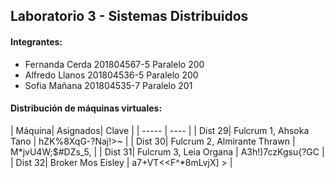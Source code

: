 ## Laboratorio 3 - Sistemas Distribuidos

#### Integrantes:

- Fernanda Cerda 201804567-5 Paralelo 200
- Alfredo Llanos 201804536-5 Paralelo 200
- Sofia Mañana 201804535-7 Paralelo 201


#### Distribución de máquinas virtuales: 
| Máquina| Asignados| Clave |
| ----- | ---- |
| Dist 29| Fulcrum 1, Ahsoka Tano | hZK%8XqG-?Naj!>~ |
| Dist 30| Fulcrum 2, Almirante Thrawn | M*jvU4W;$#DZs_5, |
| Dist 31| Fulcrum 3, Leia Organa | A3h!)7czKgsu{?GC |
| Dist 32| Broker Mos Eisley | a7+VT<<F^*8mLvjX] > |
